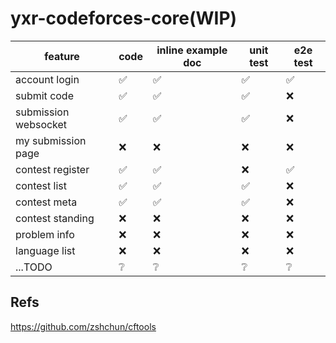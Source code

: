 # yxr-codeforces-core(WIP)


| feature              | code | inline example doc | unit test | e2e test |
| -------------------- | ---- | ------------------ | --------- | -------- |
| account login        | ✅    | ✅                  | ✅         | ✅        |
| submit code          | ✅    | ✅                  | ✅         | ❌        |
| submission websocket | ✅    | ✅                  | ✅         | ❌        |
| my submission page   | ❌    | ❌                  | ❌         | ❌        |
| contest register     | ✅    | ✅                  | ❌         | ✅        |
| contest list         | ✅    | ✅                  | ✅         | ❌        |
| contest meta         | ✅    | ✅                  | ✅         | ❌        |
| contest standing     | ❌    | ❌                  | ❌         | ❌        |
| problem info         | ❌    | ❌                  | ❌         | ❌        |
| language list        | ❌    | ❌                  | ❌         | ❌        |
| ...TODO              | ❔    | ❔                  | ❔         | ❔        |

## Refs

https://github.com/zshchun/cftools
